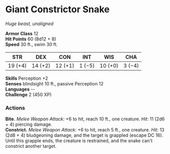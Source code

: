 # Giant Constrictor Snake 
_Huge beast, unaligned_

**Armor Class** 12    
**Hit Points** 60 (8d12 + 8)    
**Speed** 30 ft., swim 30 ft. 

| STR     | DEX     | CON     | INT     | WIS     | CHA     |
|---------|---------|---------|---------|---------|---------|
| 19 (+4) | 14 (+2) | 12 (+1) | 1 (−5)  | 10 (+0) | 3 (−4)  |  

**Skills** Perception +2    
**Senses** blindsight 10 ft., passive Perception 12    
**Languages** --    
**Challenge** 2 (450 XP) 

### Actions    
**Bite.** _Melee Weapon Attack:_ +6 to hit, reach 10 ft., one creature. _Hit:_ 11 (2d6 + 4) piercing damage.    
**Constrict.** _Melee Weapon Attack:_ +6 to hit, reach 5 ft., one creature. _Hit:_ 13 (2d8 + 4) bludgeoning damage, and the target is grappled (escape DC 16). Until this grapple ends, the creature is restrained, and the snake can't constrict another target. 
